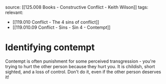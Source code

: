 source: [[125.008 Books - Constructive Conflict - Keith Wilson]]
tags: 
relevant: 
- [[119.010 Conflict - The 4 sins of conflict]]
- [[119.010.09 Conflict - Sins - Sin 4 - Contempt]]

# Identifying contempt

Contempt is often punishment for some perceived transgression - you're trying to hurt the other person because they hurt you. It is childish, short sighted, and a loss of control. Don't do it, even if the other person deserves it!
